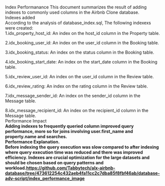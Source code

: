 Index Performanance
This document summarizes the result of adding indexes to commonly used columns in the Airbnb Clone database.<br/>
Indexes added<br>
According to the analysis of database_index.sql, The following indexexs were created:<br/>
1.idx_property_host_id: An index on the host_id column in the Property table.<br/>

2.idx_booking_user_id: An index on the user_id column in the Booking table.<br/>

3.idx_booking_status: An index on the status column in the Booking table.<br/>

4.idx_booking_start_date: An index on the start_date column in the Booking table.<br/>

5.idx_review_user_id: An index on the user_id column in the Review table.<br/>

6.idx_review_rating: An index on the rating column in the Review table.<br/>

7.idx_message_sender_id: An index on the sender_id column in the Message table.<br/>

8.idx_message_recipient_id: An index on the recipient_id column in the Message table.<br/>
Performance Impact<b><br>
Adding indexes to frequently queried column improved query performance, more so for joins involving  user.first_name and property.name and searches.<br/>
Performance Explanation.<br/>
Before indexing the query execution was slow compared to after indexing where query execution time was reduced and there was improved efficiency.
Indexes are crucial optimization for the large datasets and should be chosen based on query patterns and workload.https://github.com/Tabbytech/alx-airbnb-database/tree/473612254c432aeb4fa11cc2c7dba85f8fbf46ab/database-adv-script/index_performance_image
